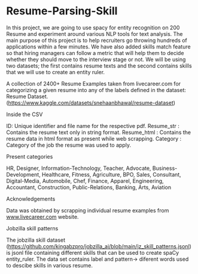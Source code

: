 # Resume-Parsing-Skill

In this project, we are going to use spacy for entity recognition on 200 Resume and experiment around various NLP tools for text analysis. The main purpose of this project is to help recruiters go throwing hundreds of applications within a few minutes. We have also added skills match feature so that hiring managers can follow a metric that will help them to decide whether they should move to the interview stage or not. We will be using two datasets; the first contains resume texts and the second contains skills that we will use to create an entity ruler.

A collection of 2400+ Resume Examples taken from livecareer.com for categorizing a given resume into any of the labels defined in the dataset: Resume Dataset.
(https://www.kaggle.com/datasets/snehaanbhawal/resume-dataset)

Inside the CSV

ID: Unique identifier and file name for the respective pdf.
Resume_str : Contains the resume text only in string format.
Resume_html : Contains the resume data in html format as present while web scrapping.
Category : Category of the job the resume was used to apply.

Present categories

HR, Designer, Information-Technology, Teacher, Advocate, Business-Development, Healthcare, Fitness, Agriculture, BPO, Sales, Consultant, Digital-Media, Automobile, Chef, Finance, Apparel, Engineering, Accountant, Construction, Public-Relations, Banking, Arts, Aviation

Acknowledgements

Data was obtained by scrapping individual resume examples from www.livecareer.com website.

Jobzilla skill patterns

The jobzilla skill dataset (https://github.com/kingabzpro/jobzilla_ai/blob/main/jz_skill_patterns.jsonl) is jsonl file containing different skills that can be used to create spaCy entity_ruler. The data set contains label and pattern-> diferent words used to descibe skills in various resume.
